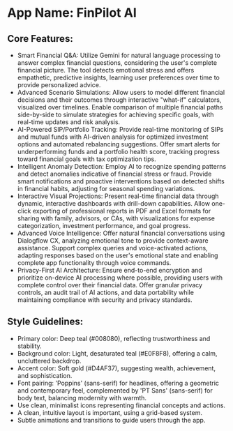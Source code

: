# **App Name**: FinPilot AI

## Core Features:

- Smart Financial Q&A: Utilize Gemini for natural language processing to answer complex financial questions, considering the user's complete financial picture. The tool detects emotional stress and offers empathetic, predictive insights, learning user preferences over time to provide personalized advice.
- Advanced Scenario Simulations: Allow users to model different financial decisions and their outcomes through interactive "what-if" calculators, visualized over timelines. Enable comparison of multiple financial paths side-by-side to simulate strategies for achieving specific goals, with real-time updates and risk analysis.
- AI-Powered SIP/Portfolio Tracking: Provide real-time monitoring of SIPs and mutual funds with AI-driven analysis for optimized investment options and automated rebalancing suggestions. Offer smart alerts for underperforming funds and a portfolio health score, tracking progress toward financial goals with tax optimization tips.
- Intelligent Anomaly Detection: Employ AI to recognize spending patterns and detect anomalies indicative of financial stress or fraud. Provide smart notifications and proactive interventions based on detected shifts in financial habits, adjusting for seasonal spending variations.
- Interactive Visual Projections: Present real-time financial data through dynamic, interactive dashboards with drill-down capabilities. Allow one-click exporting of professional reports in PDF and Excel formats for sharing with family, advisors, or CAs, with visualizations for expense categorization, investment performance, and goal progress.
- Advanced Voice Intelligence: Offer natural financial conversations using Dialogflow CX, analyzing emotional tone to provide context-aware assistance. Support complex queries and voice-activated actions, adapting responses based on the user's emotional state and enabling complete app functionality through voice commands.
- Privacy-First AI Architecture: Ensure end-to-end encryption and prioritize on-device AI processing where possible, providing users with complete control over their financial data. Offer granular privacy controls, an audit trail of AI actions, and data portability while maintaining compliance with security and privacy standards.

## Style Guidelines:

- Primary color: Deep teal (#008080), reflecting trustworthiness and stability.
- Background color: Light, desaturated teal (#E0F8F8), offering a calm, uncluttered backdrop.
- Accent color: Soft gold (#D4AF37), suggesting wealth, achievement, and sophistication.
- Font pairing: 'Poppins' (sans-serif) for headlines, offering a geometric and contemporary feel, complemented by 'PT Sans' (sans-serif) for body text, balancing modernity with warmth.
- Use clean, minimalist icons representing financial concepts and actions.
- A clean, intuitive layout is important, using a grid-based system.
- Subtle animations and transitions to guide users through the app.
